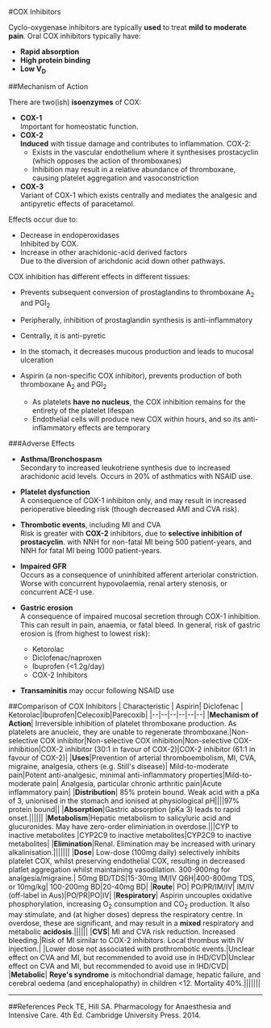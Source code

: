 #COX Inhibitors

Cyclo-oxygenase inhibitors are typically **used** to treat **mild to moderate pain**. Oral COX inhibitors typically have:
* **Rapid absorption**
* **High protein binding**
* **Low V<sub>D</sub>**

##Mechanism of Action

There are two(ish) **isoenzymes** of COX:
* **COX-1**  
Important for homeostatic function. 
* **COX-2**  
**Induced** with tissue damage and contributes to inflammation. COX-2:
  * Exists in the vascular endothelium where it synthesises prostacyclin (which opposes the action of thromboxanes)
  * Inhibition may result in a relative abundance of thromboxane, causing platelet aggregation and vasoconstriction
* **COX-3**  
Variant of COX-1 which exists centrally and mediates the analgesic and antipyretic effects of paracetamol.
 
Effects occur due to:
* Decrease in endoperoxidases  
Inhibited by COX.
* Increase in other arachidonic-acid derived factors  
Due to the diversion of arichdonic acid down other pathways.

COX inhibition has different effects in different tissues:
* Prevents subsequent conversion of prostaglandins to thromboxane A<sub>2</sub> and PGI<sub>2</sub>  
* Peripherally, inhibition of prostaglandin synthesis is anti-inflammatory
* Centrally, it is anti-pyretic
* In the stomach, it decreases mucous production and leads to mucosal ulceration


* Aspirin (a non-specific COX inhibitor), prevents production of both thromboxane A<sub>2</sub> and PGI<sub>2</sub>
  * As platelets **have no nucleus**, the COX inhibition remains for the entirety of the platelet lifespan
  * Endothelial cells will produce new COX within hours, and so its anti-inflammatory effects are temporary


###Adverse Effects
* **Asthma/Bronchospasm**  
Secondary to increased leukotriene synthesis due to increased arachidonic acid levels. Occurs in 20% of asthmatics with NSAID use.

* **Platelet dysfunction**  
A consequence of COX-1 inhibiton only, and may result in increased perioperative bleeding risk (though decreased AMI and CVA risk).

* **Thrombotic events**, including MI and CVA  
Risk is greater with **COX-2** inhibitors, due to **selective inhibition of prostacyclin**. with NNH for non-fatal MI being 500 patient-years, and NNH for fatal MI being 1000 patient-years.

* **Impaired GFR**  
Occurs as a consequence of uninhibited afferent arteriolar constriction. Worse with concurrent hypovolaemia, renal artery stenosis, or concurrent ACE-I use.

* **Gastric erosion**  
A consequence of impaired mucosal secretion through COX-1 inhibition. This can result in pain, anaemia, or fatal bleed. In general, risk of gastric erosion is (from highest to lowest risk):
  * Ketorolac
  * Diclofenac/naproxen
  * Ibuprofen (<1.2g/day)
  * COX-2 Inhibitors


* **Transaminitis** may occur following NSAID use

##Comparison of COX Inhibitors
| Characteristic | Aspirin| Diclofenac | Ketorolac|Ibuprofen|Celecoxib|Parecoxib|
|--|--|--|--|--|--|
|**Mechanism of Action**| Irreversible inhibition of platelet thromboxane production. As platelets are anucleic, they are unable to regenerate thromboxane.|Non-selective COX inhibitor|Non-selective COX inhibition|Non-selective COX-inhibition|COX-2 inhibitor (30:1 in favour of COX-2)|COX-2 inhibitor (61:1 in favour of COX-2)|
|**Uses**|Prevention of arterial thromboembolism, MI, CVA, migraine, analgesia, others (e.g. Still's disease)| Mild-to-moderate pain|Potent anti-analgesic, minimal anti-inflammatory properties|Mild-to-moderate pain| Analgesia, particular chronic arthritic pain|Acute inflammatory pain|
|**Distribution**| 85% protein bound. Weak acid with a pKa of 3, unionised in the stomach and ionised at physiological pH||||97% protein bound||
|**Absorption**|Gastric absorption (pKa 3) leads to rapid onset.||||||
|**Metabolism**|Hepatic metabolism to salicyluric acid and glucuronides. May have zero-order eliminiation in overdose.|||CYP to inactive metabolites |CYP2C9 to inactive metabolites|CYP2C9 to inactive metabolites|
|**Elimination**|Renal. Elimination may be increased with urinary alkalinisation.|||||||
|**Dose**| Low-dose (100mg daily) selectively inhibits platelet COX, whilst preserving endothelial COX, resulting in decreased platlet aggregation whilst maintaining vasodilation. 300-900mg for analgesia/migraine.| 50mg BD/TDS|15-30mg IM/IV Q6H|400-800mg TDS, or 10mg/kg| 100-200mg BD|20-40mg BD|
|**Route**| PO| PO/PR/IM/IV| IM/IV (off-label in Aus)|PO/PR|PO|IV|
|**Respiratory**| Aspirin uncouples oxidative phosphorylation, increasing O<sub>2</sub> consumption and CO<sub>2</sub> production. It also may stimulate, and (at higher doses) depress the respiratory centre. In overdose, these are significant, and may result in a **mixed** respiratory and metabolic **acidosis**.||||||
|**CVS**| MI and CVA risk reduction. Increased bleeding.|Risk of MI similar to COX-2 inhibitors. Local thrombus with IV injection.| |Lower dose not associated with prothrombotic events.|Unclear effect on CVA and MI, but recommended to avoid use in IHD/CVD|Unclear effect on CVA and MI, but recommended to avoid use in IHD/CVD|
|**Metabolic**| **Reye's syndrome** is mitochondrial damage, hepatic failure, and cerebral oedema (and encephalopathy) in children <12. Mortality 40%.|||||||



---

##References
Peck TE, Hill SA. Pharmacology for Anaesthesia and Intensive Care. 4th Ed. Cambridge University Press. 2014.  
